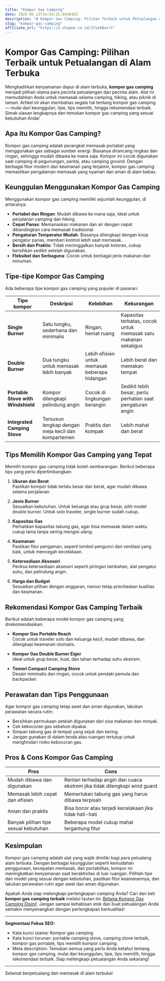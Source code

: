 ```yaml
---
title: "Kompor Gas Camping"
date: 2025-05-22T14:54:25.843646Z
description: "# Kompor Gas Camping: Pilihan Terbaik untuk Petualangan di Alam Terbuka..."
slug: "kompor-gas-camping"
affiliate_url: "https://s.shopee.co.id/2fyekBxvrt"
---
```

# Kompor Gas Camping: Pilihan Terbaik untuk Petualangan di Alam Terbuka

Menghadirkan kenyamanan dapur di alam terbuka, **kompor gas camping** menjadi pilihan utama para pecinta petualangan dan pecinta alam. Alat ini memudahkan Anda untuk memasak selama camping, hiking, atau piknik di taman. Artikel ini akan membahas segala hal tentang kompor gas camping — mulai dari keunggulan, tipe, tips memilih, hingga rekomendasi terbaik. Simak ulasan lengkapnya dan temukan kompor gas camping yang sesuai kebutuhan Anda!

## Apa itu Kompor Gas Camping?

Kompor gas camping adalah perangkat memasak portabel yang menggunakan gas sebagai sumber energi. Biasanya dirancang ringkas dan ringan, sehingga mudah dibawa ke mana saja. Kompor ini cocok digunakan saat camping di pegunungan, pantai, atau camping ground. Dengan berbagai fitur modern dan keamanan yang terjamin, kompor gas camping memastikan pengalaman memasak yang nyaman dan aman di alam bebas.

## Keunggulan Menggunakan Kompor Gas Camping

Menggunakan kompor gas camping memiliki sejumlah keunggulan, di antaranya:

- **Portabel dan Ringan**: Mudah dibawa ke mana saja, ideal untuk perjalanan camping dan hiking.
- **Cepat Panas**: Memanaskan makanan dan air dengan cepat dibandingkan cara memasak tradisional.
- **Pengaturan Temperatur Mudah**: Biasanya dilengkapi dengan knop pengatur panas, memberi kontrol lebih saat memasak.
- **Bersih dan Praktis**: Tidak meninggalkan banyak kotoran, cukup bersihkan sedikit setelah digunakan.
- **Fleksibel dan Serbaguna**: Cocok untuk berbagai jenis makanan dan minuman.

## Tipe-tipe Kompor Gas Camping

Ada beberapa tipe kompor gas camping yang populer di pasaran:

| Tipe kompor | Deskripsi | Kelebihan | Kekurangan |
|--------------|--------------|------------|------------|
| **Single Burner** | Satu tungku, sederhana dan minimalis | Ringan, hemat ruang | Kapasitas terbatas, cocok untuk memasak satu makanan sekaligus |
| **Double Burner** | Dua tungku untuk memasak lebih banyak | Lebih efisien untuk memasak beberapa hidangan | Lebih berat dan memakan tempat |
| **Portable Stove with Windshield** | Kompor dilengkapi pelindung angin | Cocok di lingkungan berangin | Sedikit lebih besar, perlu perhatian saat pengaturan angin |
| **Integrated Camping Stove** | Tersusun lengkap dengan meja kecil dan kompartemen | Praktis dan kompak | Lebih mahal dan berat |

## Tips Memilih Kompor Gas Camping yang Tepat

Memilih kompor gas camping tidak boleh sembarangan. Berikut beberapa tips yang perlu dipertimbangkan:

1. **Ukuran dan Berat**  
Pastikan kompor tidak terlalu besar dan berat, agar mudah dibawa selama perjalanan.

2. **Jenis Burner**  
Sesuaikan kebutuhan. Untuk keluarga atau grup besar, pilih model double burner. Untuk solo traveler, single burner sudah cukup.

3. **Kapasitas Gas**  
Perhatikan kapasitas tabung gas, agar bisa memasak dalam waktu cukup lama tanpa sering mengisi ulang.

4. **Keamanan**  
Pastikan fitur pengaman, seperti tombol pengunci dan ventilasi yang baik, untuk mencegah kecelakaan.

5. **Ketersediaan Aksesori**  
Periksa ketersediaan aksesori seperti piringan tambahan, alat pengatur suhu, dan pelindung angin.

6. **Harga dan Budget**  
Sesuaikan pilihan dengan anggaran, namun tetap prioritaskan kualitas dan keamanan.

## Rekomendasi Kompor Gas Camping Terbaik

Berikut adalah beberapa model kompor gas camping yang direkomendasikan:

- **Kompor Gas Portable Reach**  
Cocok untuk traveler solo dan keluarga kecil, mudah dibawa, dan dilengkapi keamanan otomatis.

- **Kompor Gas Double Burner Eiger**  
Ideal untuk grup besar, kuat, dan tahan terhadap suhu ekstrem.

- **Tomori Compact Camping Stove**  
Desain minimalis dan ringan, cocok untuk pendaki pemula dan backpacker.

## Perawatan dan Tips Penggunaan

Agar kompor gas camping tetap awet dan aman digunakan, lakukan perawatan secara rutin:

- Bersihkan permukaan setelah digunakan dari sisa makanan dan minyak.
- Cek kebocoran gas sebelum dipakai.
- Simpan tabung gas di tempat yang sejuk dan kering.
- Jangan gunakan di dalam tenda atau ruangan tertutup untuk menghindari risiko kebocoran gas.

## Pros & Cons Kompor Gas Camping

| Pros | Cons |
|-------|-------|
| Mudah dibawa dan digunakan | Rentan terhadap angin dan cuaca ekstrem jika tidak dilengkapi wind guard |
| Memasak lebih cepat dan efisien | Memerlukan tabung gas yang harus dibawa terpisah |
| Aman dan praktis | Bisa bocor atau terjadi kecelakaan jika tidak hati-hati |
| Banyak pilihan tipe sesuai kebutuhan | Beberapa model cukup mahal tergantung fitur |

## Kesimpulan

Kompor gas camping adalah alat yang wajib dimiliki bagi para petualang alam terbuka. Dengan berbagai keunggulan seperti kemudahan penggunaan, kecepatan memasak, dan portabilitas, kompor ini meningkatkan kenyamanan saat beraktivitas di luar ruangan. Pilihlah tipe dan model yang sesuai dengan kebutuhan, pastikan fitur keamanannya, dan lakukan perawatan rutin agar awet dan aman digunakan.

Apakah Anda siap melengkapi perlengkapan camping Anda? Cari dan beli **kompor gas camping terbaik** melalui tautan ini: [Belanja Kompor Gas Camping Disini!](https://s.shopee.co.id/2fyekBxvrt). Jangan sampai kehabisan stok dan buat petualangan Anda semakin menyenangkan dengan perlengkapan berkualitas!

---

**Segmentasi Fokus SEO:**
- Kata kunci utama: Kompor gas camping
- Kata kunci turunan: portable camping stove, camping stove terbaik, kompor gas portable, tips memilih kompor camping
- Meta description: Temukan semua yang perlu Anda ketahui tentang kompor gas camping, mulai dari keunggulan, tipe, tips memilih, hingga rekomendasi terbaik. Siap melengkapi petualangan Anda sekarang!

---

Selamat berpetualang dan memasak di alam terbuka!